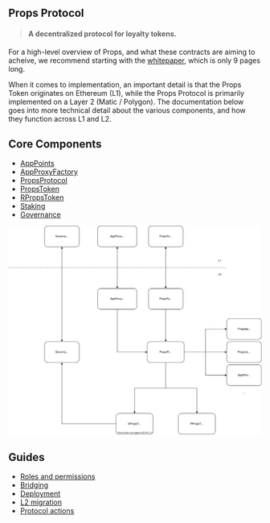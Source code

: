 ## Props Protocol

> #### A decentralized protocol for loyalty tokens.

For a high-level overview of Props, and what these contracts are aiming to acheive, we recommend starting with the [whitepaper](https://www.propsproject.com/hubfs/Props_December_2020/Docs/PropsWhitepaper.pdf), which is only 9 pages long.

When it comes to implementation, an important detail is that the Props Token originates on Ethereum (L1), while the Props Protocol is primarily implemented on a Layer 2 (Matic / Polygon). The documentation below goes into more technical detail about the various components, and how they function across L1 and L2.

## Core Components

- [AppPoints](./docs/AppPoints.md)
- [AppProxyFactory](./docs/AppProxyFactory.md)
- [PropsProtocol](./docs/PropsProtocol.md)
- [PropsToken](./docs/PropsToken.md)
- [RPropsToken](./docs/RPropsToken.md)
- [Staking](./docs/Staking.md)
- [Governance](./docs/Governance.md)

<img src="./docs/diagrams/props-protocol.svg" width="800">

## Guides

- [Roles and permissions](./docs/RolesAndPermissions.md)
- [Bridging](./docs/Bridging.md)
- [Deployment](./docs/Deployment.md)
- [L2 migration](./docs/L2Migration.md)
- [Protocol actions](./docs/ProtocolActions.md)
